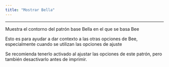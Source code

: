 ```yaml
---
title: "Mostrar Bella"
---
```


***

Muestra el contorno del patrón base Bella en el que se basa Bee

Esto es para ayudar a dar contexto a las otras opciones de Bee, especialmente cuando se utilizan las opciones de ajuste

<Note>

Se recomienda tenerlo activado al ajustar las opciones de este patrón, pero también desactivarlo antes de imprimir.

</Note>




